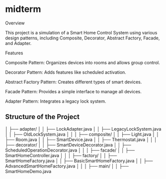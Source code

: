 # midterm
Overview

This project is a simulation of a Smart Home Control System using various design patterns, including Composite, Decorator, Abstract Factory, Facade, and Adapter.

Features

Composite Pattern: Organizes devices into rooms and allows group control.

Decorator Pattern: Adds features like scheduled activation.

Abstract Factory Pattern: Creates different types of smart devices.

Facade Pattern: Provides a simple interface to manage all devices.

Adapter Pattern: Integrates a legacy lock system.


## Structure of the Project

│   ├── adapter/
│   │   ├── LockAdapter.java
│   │   ├── LegacyLockSystem.java
│   │   ├── OldLockSystem.java
│   │
│   ├── composite/
│   │   ├── Light.java
│   │   ├── Room.java
│   │   ├── SmartDevice.java
│   │   ├── Thermostat.java
│   │
│   ├── decorator/
│   │   ├── SmartDeviceDecorator.java
│   │   ├── ScheduledOperationDecorator.java
│   │
│   ├── facade/
│   │   ├── SmartHomeController.java
│   │
│   ├── factory/
│   │   ├── SmartHomeFactory.java
│   │   ├── BasicSmartHomeFactory.java
│   │   ├── AdvancedSmartHomeFactory.java
│   │
│   ├── main/
│   │   ├── SmartHomeDemo.java



